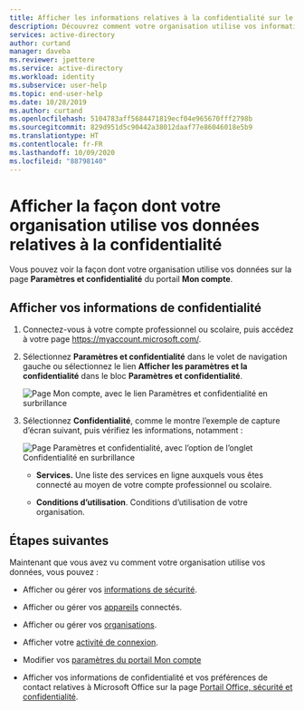 ```yaml
---
title: Afficher les informations relatives à la confidentialité sur le portail Mon compte - Azure AD
description: Découvrez comment votre organisation utilise vos informations relatives à la confidentialité sur la page Confidentialité du portail Mon compte.
services: active-directory
author: curtand
manager: daveba
ms.reviewer: jpettere
ms.service: active-directory
ms.workload: identity
ms.subservice: user-help
ms.topic: end-user-help
ms.date: 10/28/2019
ms.author: curtand
ms.openlocfilehash: 5104783aff5684471819ecf04e965670fff2798b
ms.sourcegitcommit: 829d951d5c90442a38012daaf77e86046018e5b9
ms.translationtype: HT
ms.contentlocale: fr-FR
ms.lasthandoff: 10/09/2020
ms.locfileid: "88798140"
---
```

# <a name="view-how-your-organization-uses-your-privacy-related-data"></a>Afficher la façon dont votre organisation utilise vos données relatives à la confidentialité

Vous pouvez voir la façon dont votre organisation utilise vos données sur la page **Paramètres et confidentialité** du portail **Mon compte**.

## <a name="view-your-privacy-related-info"></a>Afficher vos informations de confidentialité

1. Connectez-vous à votre compte professionnel ou scolaire, puis accédez à votre page https://myaccount.microsoft.com/.

2. Sélectionnez **Paramètres et confidentialité** dans le volet de navigation gauche ou sélectionnez le lien **Afficher les paramètres et la confidentialité** dans le bloc **Paramètres et confidentialité**.

    ![Page Mon compte, avec le lien Paramètres et confidentialité en surbrillance](media/my-account-portal/my-account-portal-privacy.png)

3. Sélectionnez **Confidentialité**, comme le montre l’exemple de capture d’écran suivant, puis vérifiez les informations, notamment :

    ![Page Paramètres et confidentialité, avec l’option de l’onglet Confidentialité en surbrillance](media/my-account-portal/my-account-portal-privacy-tab.png)

    - **Services.** Une liste des services en ligne auxquels vous êtes connecté au moyen de votre compte professionnel ou scolaire.

    - **Conditions d’utilisation**. Conditions d’utilisation de votre organisation.

## <a name="next-steps"></a>Étapes suivantes

Maintenant que vous avez vu comment votre organisation utilise vos données, vous pouvez :

- Afficher ou gérer vos [informations de sécurité](./security-info-setup-signin.md).

- Afficher ou gérer vos [appareils](my-account-portal-devices-page.md) connectés.

- Afficher ou gérer vos [organisations](my-account-portal-organizations-page.md).

- Afficher votre [activité de connexion](my-account-portal-sign-ins-page.md).

- Modifier vos [paramètres du portail Mon compte](my-account-portal-settings.md)

- Afficher vos informations de confidentialité et vos préférences de contact relatives à Microsoft Office sur la page [Portail Office, sécurité et confidentialité](https://portal.office.com/account/#security).